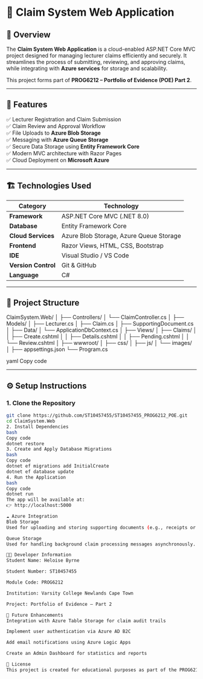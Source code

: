 # 💼 Claim System Web Application

## 📖 Overview
The **Claim System Web Application** is a cloud-enabled ASP.NET Core MVC project designed for managing lecturer claims efficiently and securely. It streamlines the process of submitting, reviewing, and approving claims, while integrating with **Azure services** for storage and scalability.

This project forms part of **PROG6212 – Portfolio of Evidence (POE) Part 2**.

---

## 🌟 Features
✅ Lecturer Registration and Claim Submission  
✅ Claim Review and Approval Workflow  
✅ File Uploads to **Azure Blob Storage**  
✅ Messaging with **Azure Queue Storage**  
✅ Secure Data Storage using **Entity Framework Core**  
✅ Modern MVC architecture with Razor Pages  
✅ Cloud Deployment on **Microsoft Azure**

---

## 🏗️ Technologies Used
| Category | Technology |
|-----------|-------------|
| **Framework** | ASP.NET Core MVC (.NET 8.0) |
| **Database** | Entity Framework Core |
| **Cloud Services** | Azure Blob Storage, Azure Queue Storage |
| **Frontend** | Razor Views, HTML, CSS, Bootstrap |
| **IDE** | Visual Studio / VS Code |
| **Version Control** | Git & GitHub |
| **Language** | C# |

---

## 🧩 Project Structure
ClaimSystem.Web/
│
├── Controllers/
│ └── ClaimController.cs
│
├── Models/
│ ├── Lecturer.cs
│ ├── Claim.cs
│ ├── SupportingDocument.cs
│
├── Data/
│ └── ApplicationDbContext.cs
│
├── Views/
│ ├── Claims/
│ │ ├── Create.cshtml
│ │ ├── Details.cshtml
│ │ ├── Pending.cshtml
│ │ └── Review.cshtml
│
├── wwwroot/
│ ├── css/
│ ├── js/
│ └── images/
│
├── appsettings.json
└── Program.cs

yaml
Copy code

---

## ⚙️ Setup Instructions

### 1. Clone the Repository
```bash
git clone https://github.com/ST10457455/ST10457455_PROG6212_POE.git
cd ClaimSystem.Web
2. Install Dependencies
bash
Copy code
dotnet restore
3. Create and Apply Database Migrations
bash
Copy code
dotnet ef migrations add InitialCreate
dotnet ef database update
4. Run the Application
bash
Copy code
dotnet run
The app will be available at:
👉 http://localhost:5000

☁️ Azure Integration
Blob Storage
Used for uploading and storing supporting documents (e.g., receipts or PDFs).

Queue Storage
Used for handling background claim processing messages asynchronously.

👨‍💻 Developer Information
Student Name: Heloise Byrne

Student Number: ST10457455

Module Code: PROG6212

Institution: Varsity College Newlands Cape Town

Project: Portfolio of Evidence – Part 2

🧠 Future Enhancements
Integration with Azure Table Storage for claim audit trails

Implement user authentication via Azure AD B2C

Add email notifications using Azure Logic Apps

Create an Admin Dashboard for statistics and reports

📝 License
This project is created for educational purposes as part of the PROG6212 Portfolio of Evidence and is not licensed for commercial use.

